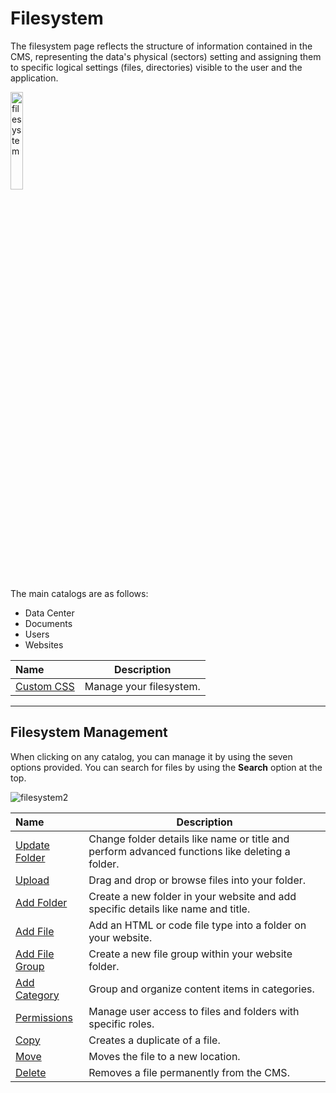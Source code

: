 # Filesystem

The filesystem page reflects the structure of information contained in the CMS, representing the data's physical (sectors) setting and assigning them to specific logical settings (files, directories) visible to the user and the application.

<img src="/static/images/filesystem.jpg" alt="filesystem" style="width: 20%; display: block"></a>

The main catalogs are as follows: 

- Data Center
- Documents
- Users
- Websites

**Name** | **Description** 
:--- | ---
<a href="/admin/filesystem/#filesystem-management">Custom CSS</a> | Manage your filesystem.

---

## Filesystem Management

When clicking on any catalog, you can manage it by using the seven options provided. You can search for files by using the **Search** option at the top.

<img src="/static/images/filesystem2.jpg" alt="filesystem2"></a>

**Name** | **Description**
:--- | ---
<a href="/workspace/documents/document/update-folder/">Update Folder</a> | Change folder details like name or title and perform advanced functions like deleting a folder.
<a href="/workspace/documents/document/upload/">Upload</a> | Drag and drop or browse files into your folder. 
<a href="/workspace/documents/document/add-folder/">Add Folder</a> | Create a new folder in your website and add specific details like name and title.
<a href="/workspace/documents/add-file/">Add File</a> | Add an HTML or code file type into a folder on your website. 
<a href="/workspace/documents/document/add-file-group/">Add File Group</a> | Create a new file group within your website folder.
<a href="/workspace/documents/document/add-category/">Add Category</a> | Group and organize content items in categories.
<a href="/workspace/documents/document/permissions/">Permissions</a> | Manage user access to files and folders with specific roles.
<a href="/workspace/documents/manage-file-folder/copy/">Copy</a> | Creates a duplicate of a file.
<a href="/workspace/documents/manage-file-folder/move/">Move</a> | Moves the file to a new location.
<a href="/workspace/documents/manage-file-folder/delete/">Delete</a> | Removes a file permanently from the CMS.